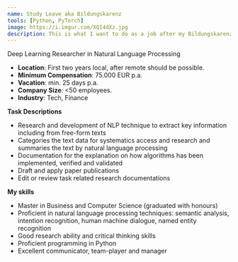 ```yaml
---
name: Study Leave aka Bildungskarenz
tools: [Python, PyTorch]
image: https://i.imgur.com/XQI4dXz.jpg
description: This is what I want to do as a job after my Bildungskarenz.
---
```


Deep Learning Researcher in Natural Language Processing

- __Location__: First two years local, after remote should be possible.
- __Minimum Compensation__: 75.000 EUR p.a.
- __Vacation__: min. 25 days p.a.
- __Company Size__: <50 employees.
- __Industry__: Tech, Finance

__Task Descriptions__
- Research and development of NLP technique to extract key information including from free-form texts
- Categories the text data for systematics access and research and summaries the text by natural language processing
- Documentation for the explanation on how algorithms has been implemented, verified and validated
- Draft and apply paper publications
- Edit or review task related research documentations

__My skills__
- Master in Business and Computer Science (graduated with honours)
- Proficient in natural language processing techniques: semantic analysis, intention recognition, human machine dialogue, named entity recognition
- Good research ability and critical thinking skills
- Proficient programming in Python
- Excellent communicator, team-player and manager